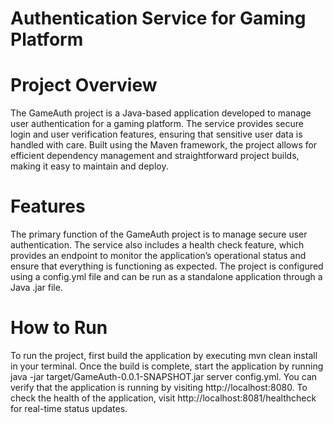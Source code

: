 # Authentication Service for Gaming Platform
# Project Overview
The GameAuth project is a Java-based application developed to manage user authentication for a gaming platform. The service provides secure login and user verification features, ensuring that sensitive user data is handled with care. Built using the Maven framework, the project allows for efficient dependency management and straightforward project builds, making it easy to maintain and deploy.

# Features
The primary function of the GameAuth project is to manage secure user authentication. The service also includes a health check feature, which provides an endpoint to monitor the application’s operational status and ensure that everything is functioning as expected. The project is configured using a config.yml file and can be run as a standalone application through a Java .jar file.

# How to Run
To run the project, first build the application by executing mvn clean install in your terminal. Once the build is complete, start the application by running java -jar target/GameAuth-0.0.1-SNAPSHOT.jar server config.yml. You can verify that the application is running by visiting http://localhost:8080. To check the health of the application, visit http://localhost:8081/healthcheck for real-time status updates.
